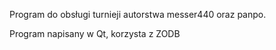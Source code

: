 Program do obsługi turnieji autorstwa messer440 oraz panpo.

Program napisany w Qt, korzysta z ZODB
